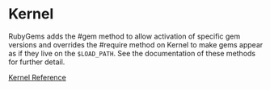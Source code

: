 # Kernel

RubyGems adds the #gem method to allow activation of specific gem versions and
overrides the #require method on Kernel to make gems appear as if they live on
the `$LOAD_PATH`.  See the documentation of these methods for further detail.

[Kernel Reference](https://ruby-doc.org/stdlib-2.6/libdoc/rubygems/rdoc/Kernel.html)
